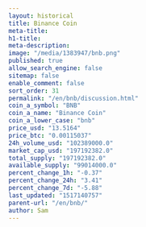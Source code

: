 ```yaml
---
layout: historical
title: Binance Coin
meta-title: 
h1-title: 
meta-description: 
image: "/media/1383947/bnb.png"
published: true
allow_search_engine: false
sitemap: false
enable_comment: false
sort_order: 31
permalink: "/en/bnb/discussion.html"
coin_a_symbol: "BNB"
coin_a_name: "Binance Coin"
coin_a_lower_case: "bnb"
price_usd: "13.5164"
price_btc: "0.00115037"
24h_volume_usd: "102389000.0"
market_cap_usd: "197192382.0"
total_supply: "197192382.0"
available_supply: "99014000.0"
percent_change_1h: "-0.37"
percent_change_24h: "3.41"
percent_change_7d: "-5.88"
last_updated: "1517140757"
parent-url: "/en/bnb/"
author: Sam
---
```


